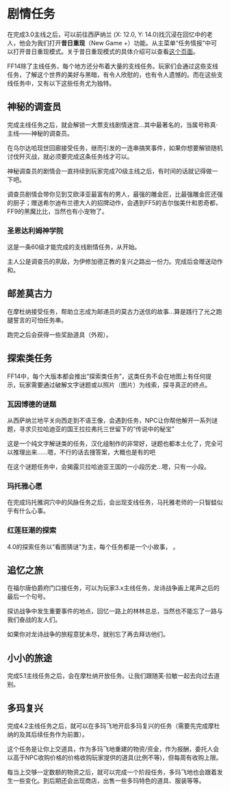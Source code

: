 # 剧情任务

在完成3.0主线<Quest type="main" name="苍穹之禁城" />之后，可以前往西萨纳兰 (X: 12.0, Y: 14.0)找沉浸在回忆中的老人，他会为我们打开**昔日重现**（New Game +）功能。从主菜单“任务情报”中可以打开昔日重现模式。关于昔日重现模式的具体介绍可以查看[这个页面](https://ff14.huijiwiki.com/wiki/%E6%98%94%E6%97%A5%E9%87%8D%E7%8E%B0)。


FF14除了主线任务，每个地方还分布着大量的支线任务。玩家们会通过这些支线任务，了解这个世界的美好与黑暗，有令人欣慰的，也有令人遗憾的。而在这些支线任务中，又有以下这些任务尤为独特。

## 神秘的调查员

完成主线任务<Quest type="main" name="超越幻想，究极神兵" />之后，就会解锁一大票支线剧情迷宫…其中最著名的，当属号称真·主线——神秘的调查员。

在乌尔达哈现世回廊接受任务<Quest type="plus" name="神秘的调查员" />，继而引发的一连串搞笑事件，如果你想要解锁随机讨伐歼灭战，就必须要完成这条任务线才可以。

神秘调查员的剧情会一直持续到玩家完成70级主线之后，有时间的话就记得做一下吧。

调查员剧情会带你见到艾欧泽亚最富有的男人，最强的雕金匠，比最强雕金匠还强的厨子；赠送希尔迪布兰德大人的招牌动作，会遇到FF5的吉尔伽美什和恩奇都，FF9的黑魔比比，当然也有小宠物了。

### 圣恩达利姆神学院

这是一条60级才能完成的支线剧情任务，从<quest name="缺少的书" />开始。

主人公是调查员的夙敌，为伊修加德正教的复兴之路出一份力。完成后会赠送动作和<item name="神学院制服" />。

## 邮差莫古力
在摩杜纳接受<Quest name="神出鬼没的邮递员" />任务，帮助立志成为邮递员的莫古力送信的故事…算是践行了光之跑腿誓言的可怕任务串。

跑完之后会获得一些奖励道具（外观）。

## 探索类任务

FF14中，每个大版本都会推出“探索类任务”，这类任务不会在地图上有任何提示，玩家需要通过破解文字谜题或以照片（图片）为线索，探寻真正的终点。

### 瓦因博德的谜题
从西萨纳兰地平关向西走到不语王像，会遇到任务<quest name="瓦因博德的谜题" />，NPC让你帮他解开一系列谜题，寻求贝拉哈迪亚的国王拉拉弗托三世留下的“传说中的秘宝”

这是一个纯文字解谜类的任务，汉化组制作的非常好，谜题也都本土化了，完全可以推理出来……嗯，不行的话去搜答案，大概也是有的吧

在这个谜题任务中，会揭露贝拉哈迪亚王国的一小段历史…嗯，只有一小段。

### 玛托雅心愿

在完成玛托雅洞穴中的风脉任务之后，会出现支线任务<quest name="第一个愿望" />，马托雅老师的一只智蛙似乎有什么心事。

### 红莲狂潮的探索

4.0的探索任务以“看图猜谜”为主，每个任务都是一个小故事，<quest name="少女眼中的景色" /> <quest name="致心爱之人" /> <quest name="摇响铃铛" />。

## 追忆之旅

在福尔唐伯爵府门口接任务<quest name="追忆之旅" />，可以为玩家3.x主线任务，龙诗战争画上尾声之后的最后一个句号。

探访战争中发生重要事件的地点，回忆一路上的林林总总，当然也不能忘了一路与我们奋战的友人们。

如果你对龙诗战争的旅程意犹未尽，就别忘了再去拜访他们。

## 小小的旅途

完成5.1主线任务<Quest type="main" name="纯白誓约、漆黑密约" />之后，会在摩杜纳开放任务<quest name="小小的旅途" />。让我们跟随芙·拉敏一起去向过去道别。

## 多玛复兴

完成4.2主线任务<quest name="有人欢喜有人忧" type="main"/>之后，就可以在多玛飞地开启多玛复兴的任务<quest name="君臣之义" type="plus" />（需要先完成摩杜纳的<quest name="沉睡在废弃营地的宝藏" />及其后续任务作为前置）。

这个任务是让你上交道具，作为多玛飞地重建的物资/资金，作为报酬，委托人会以高于NPC收购价格的价格收购玩家提供的道具(比例不等)，但每周有收购上限。

每当上交够一定数额的物资之后，就可以完成一个阶段任务，多玛飞地也会跟着发生一些变化。到后期还会出现商店，出售一些多玛特色的道具、服装等等。